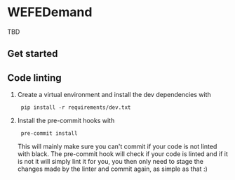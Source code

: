 # WEFEDemand
TBD
## Get started


## Code linting

1. Create a virtual environment and install the dev dependencies with

        pip install -r requirements/dev.txt

2. Install the pre-commit hooks with

        pre-commit install

   This will mainly make sure you can't commit if your code is not linted with black.
   The pre-commit hook will check if your code is linted and if it is not it will simply lint it for you, you then only need to stage the changes made by the linter and commit again, as simple as that :)
